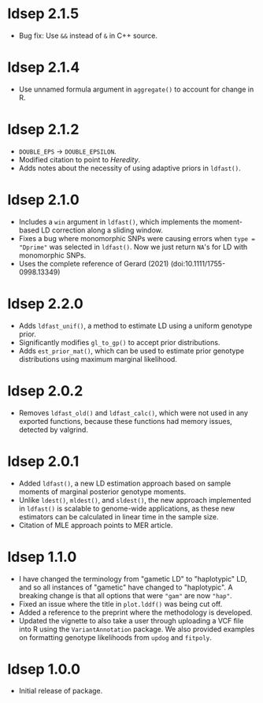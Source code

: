 # ldsep 2.1.5

- Bug fix: Use `&&` instead of `&` in C++ source.

# ldsep 2.1.4

- Use unnamed formula argument in `aggregate()` to account for change in R.

# ldsep 2.1.2

- `DOUBLE_EPS` -> `DOUBLE_EPSILON`.
- Modified citation to point to *Heredity*.
- Adds notes about the necessity of using adaptive priors in `ldfast()`.

# ldsep 2.1.0

- Includes a `win` argument in `ldfast()`, which implements the moment-based LD correction along a sliding window.
- Fixes a bug where monomorphic SNPs were causing errors when `type = "Dprime"` was selected in `ldfast()`. Now we just return `NA`'s for LD with monomorphic SNPs.
- Uses the complete reference of Gerard (2021) (doi:10.1111/1755-0998.13349)

# ldsep 2.2.0

- Adds `ldfast_unif()`, a method to estimate LD using a uniform genotype prior.
- Significantly modifies `gl_to_gp()` to accept prior distributions.
- Adds `est_prior_mat()`, which can be used to estimate prior genotype 
  distributions using maximum marginal likelihood.

# ldsep 2.0.2

- Removes `ldfast_old()` and `ldfast_calc()`, which were not used in any 
  exported functions, because these functions had memory issues, detected 
  by valgrind.

# ldsep 2.0.1

- Added `ldfast()`, a new LD estimation approach based on sample
  moments of marginal posterior genotype moments.
- Unlike `ldest()`, `mldest()`, and `sldest()`, the new approach
  implemented in `ldfast()` is scalable to genome-wide applications,
  as these new estimators can be calculated in linear time in the 
  sample size.
- Citation of MLE approach points to MER article.

# ldsep 1.1.0

- I have changed the terminology from "gametic LD" to "haplotypic" LD,
  and so all instances of "gametic" have changed to "haplotypic". A breaking
  change is that all options that were `"gam"` are now `"hap"`.
- Fixed an issue where the title in `plot.lddf()` was being cut off.
- Added a reference to the preprint where the methodology is developed.
- Updated the vignette to also take a user through uploading a VCF file
  into R using the `VariantAnnotation` package. We also provided
  examples on formatting genotype likelihoods from `updog` and 
  `fitpoly`.

# ldsep 1.0.0

- Initial release of package.
